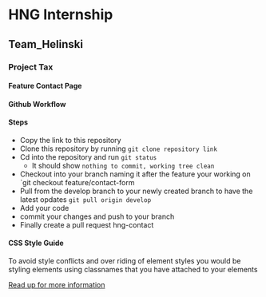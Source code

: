 # HNG Internship

## Team_Helinski

### Project Tax

#### Feature Contact Page

#### Github Workflow

#### Steps
- Copy the link to this repository
- Clone this repository by running `git clone repository link`
- Cd into the repository and run `git status`
    - It should show `nothing to commit, working tree clean`
- Checkout into your branch naming it after the feature your working on
    `git checkout feature/contact-form
- Pull from the develop branch to your newly created branch to have the latest opdates `git pull origin develop`
- Add your code
- commit your changes and push to your branch
- Finally create a pull request hng-contact

#### CSS Style Guide
To avoid style conflicts and over riding of element styles you would be styling elements using classnames that 
you have attached to your elements 

[Read up for more information](https://github.com/bem-site/bem-method/blob/bem-info-data/method/quick-start/quick-start.en.md)